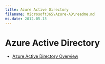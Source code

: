 ```yaml
---
title: Azure Active Directory
filename: Microsoft365\Azure-AD\readme.md
ms.date: 2012.05.13
---
```


# Azure Active Directory

- [Azure Active Directory Overview](Azure-Active-Directory-Overview)